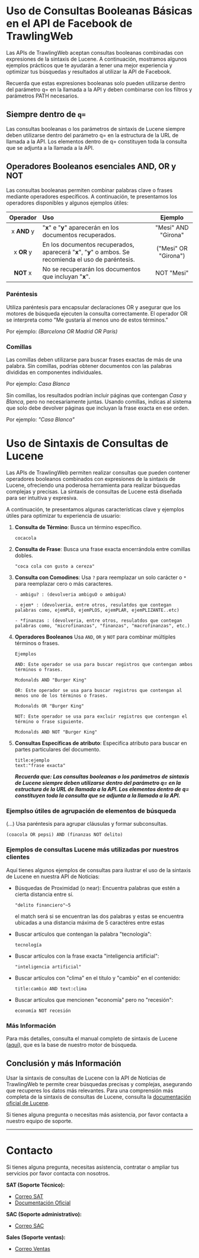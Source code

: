 # Uso de Consultas Booleanas Básicas en el API de Facebook de TrawlingWeb

Las APIs de TrawlingWeb aceptan consultas booleanas combinadas con expresiones de la sintaxis de Lucene. A continuación, mostramos algunos ejemplos prácticos que te ayudarán a tener una mejor experiencia y optimizar tus búsquedas y resultados al utilizar la API de Facebook.

Recuerda que estas expresiones booleanas solo pueden utilizarse dentro del parámetro q= en la llamada a la API y deben combinarse con los filtros y parámetros PATH necesarios.

## Siempre dentro de `q=`
Las consultas booleanas o los parámetros de sintaxis de Lucene siempre deben utilizarse dentro del parámetro q= en la estructura de la URL de llamada a la API. Los elementos dentro de q= constituyen toda la consulta que se adjunta a la llamada a la API.

## Operadores Booleanos esenciales AND, OR y NOT

Las consultas booleanas permiten combinar palabras clave o frases mediante operadores específicos. A continuación, te presentamos los operadores disponibles y algunos ejemplos útiles:

|  Operador   | Uso                                                                                                    |       Ejemplo        |
| :---------: | :----------------------------------------------------------------------------------------------------- | :------------------: |
| x **AND** y | "**x**" e "**y**" aparecerán en los documentos recuperados.                                            | "Mesi" AND "Girona"  |
| x **OR** y  | En los documentos recuperados, aparecerá "**x**", "**y**" o ambos. Se recomienda el uso de paréntesis. | ("Mesi" OR "Girona") |
|  **NOT** x  | No se recuperarán los documentos que incluyan "**x**".                                                 |      NOT "Mesi"      |

### Paréntesis

Utiliza paréntesis para encapsular declaraciones OR y asegurar que los motores de búsqueda ejecuten la consulta correctamente. El operador OR se interpreta como "Me gustaría al menos uno de estos términos."

Por ejemplo: _(Barcelona OR Madrid OR París)_

### Comillas

Las comillas deben utilizarse para buscar frases exactas de más de una palabra. Sin comillas, podrías obtener documentos con las palabras divididas en componentes individuales.

Por ejemplo: _Casa Blanca_

Sin comillas, los resultados podrían incluir páginas que contengan _Casa_ y _Blanca_, pero no necesariamente juntas. Usando comillas, indicas al sistema que solo debe devolver páginas que incluyan la frase exacta en ese orden.

Por ejemplo: _"Casa Blanca"_

# Uso de Sintaxis de Consultas de Lucene

Las APIs de TrawlingWeb permiten realizar consultas que pueden contener operadores booleanos combinados con expresiones de la sintaxis de Lucene, ofreciendo una poderosa herramienta para realizar búsquedas complejas y precisas. La sintaxis de consultas de Lucene está diseñada para ser intuitiva y expresiva. 

A continuación, te presentamos algunas características clave y ejemplos útiles para optimizar tu experiencia de usuario:


1.  **Consulta de Término**: Busca un término específico.

    ```
    cocacola
    ```

2.  **Consulta de Frase**: Busca una frase exacta encerrándola entre comillas dobles.

    ```
    "coca cola con gusto a cereza"
    ```

3.  **Consulta con Comodines**: Usa `?` para reemplazar un solo carácter o `*` para reemplazar cero o más caracteres.

    ```
    - ambigu? : (devolveria ambiguO o ambiguA)
    
    - ejem* : (devolveria, entre otros, resulatdos que contegan palabras como, ejemPLO, ejemPLOS, ejemPLAR, ejemPLIZANTE..etc)
    
    - *finanzas : (devolveria, entre otros, resulatdos que contegan palabras como, "microfinanzas", "finanzas", "macrofinanzas", etc.)
    ```

4.  **Operadores Booleanos**
    Usa `AND`, `OR` y `NOT` para combinar múltiples términos o frases.

        Ejemplos

        AND: Este operador se usa para buscar registros que contengan ambos términos o frases.

        Mcdonalds AND "Burger King"
        
        OR: Este operador se usa para buscar registros que contengan al menos uno de los términos o frases.

        Mcdonalds OR "Burger King"
        
        NOT: Este operador se usa para excluir registros que contengan el término o frase siguiente.

        Mcdonalds AND NOT "Burger King"
     
5. **Consultas Específicas de atributo**: Especifica atributo para buscar en partes particulares del documento.
   ```
   title:ejemplo
   text:"frase exacta"
   ```

   ***Recuerda que: Las consultas booleanas o los parámetros de sintaxis de Lucene siempre deben utilizarse dentro del parámetro q= en la estructura de la URL de llamada a la API. Los elementos dentro de q= constituyen toda la consulta que se adjunta a la llamada a la API.***

### Ejemplso útiles de agrupación de elementos de búsqueda

(...) Usa paréntesis para agrupar cláusulas y formar subconsultas.

```
(coacola OR pepsi) AND (finanzas NOT delito)
```

### Ejemplos de consultas Lucene más utilizadas por nuestros clientes

Aquí tienes algunos ejemplos de consultas para ilustrar el uso de la sintaxis de Lucene en nuestra API de Noticias:

- Búsquedas de Proximidad (o near): Encuentra palabras que estén a cierta distancia entre sí.

   ```
   "delito financiero"~5
   ```
   el match será si se encuentran las dos palabras y estas se encuentra ubicadas a una distancia máxima de 5 caractéres entre estas

- Buscar artículos que contengan la palabra "tecnología":

  ```
  tecnología
  ```

- Buscar artículos con la frase exacta "inteligencia artificial":

  ```
  "inteligencia artificial"
  ```

- Buscar artículos con "clima" en el título y "cambio" en el contenido:

  ```
  title:cambio AND text:clima
  ```

- Buscar artículos que mencionen "economía" pero no "recesión":
  ```
  economía NOT recesión
  ```

### Más Información

Para más detalles, consulta el manual completo de sintaxis de Lucene ([aquí](https://lucene.apache.org/core/2_9_4/queryparsersyntax.html)), que es la base de nuestro motor de búsqueda.

## Conclusión y más Información

Usar la sintaxis de consultas de Lucene con la API de Noticias de TrawlingWeb te permite crear búsquedas precisas y complejas, asegurando que recuperes los datos más relevantes. Para una comprensión más completa de la sintaxis de consultas de Lucene, consulta la [documentación oficial de Lucene](https://lucene.apache.org/core/2_9_4/queryparsersyntax.html).

Si tienes alguna pregunta o necesitas más asistencia, por favor contacta a nuestro equipo de soporte.

---

# Contacto
Si tienes alguna pregunta, necesitas asistencia, contratar o ampliar tus servicios por favor contacta con nosotros.

**SAT (Soporte Técnico):**
- [Correo SAT](mailto:support@trawlingweb.com)
- [Documentación Oficial](https://docs.trawlingweb.com)

**SAC (Soporte administrativo):**
- [Correo SAC](mailto:gestion@trawlingweb.com)

**Sales (Soporte ventas):**
- [Correo Ventas](mailto:sales@trawlingweb.com)